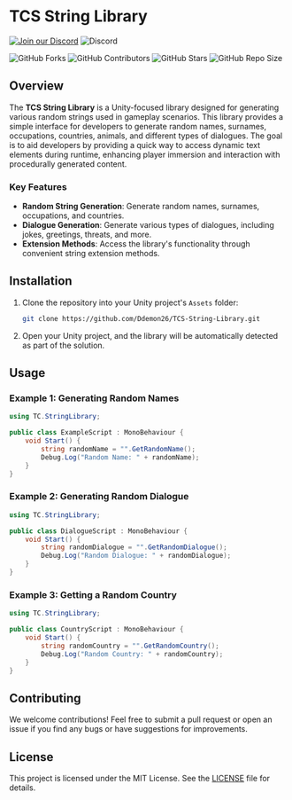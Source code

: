 # TCS String Library

[![Join our Discord](https://img.shields.io/badge/Discord-Join%20Us-7289DA?logo=discord&logoColor=white)](https://discord.gg/knwtcq3N2a)
![Discord](https://img.shields.io/discord/1047781241010794506)

![GitHub Forks](https://img.shields.io/github/forks/Ddemon26/TCS-String-Library)
![GitHub Contributors](https://img.shields.io/github/contributors/Ddemon26/TCS-String-Library)
![GitHub Stars](https://img.shields.io/github/stars/Ddemon26/TCS-String-Library)
![GitHub Repo Size](https://img.shields.io/github/repo-size/Ddemon26/TCS-String-Library)

## Overview

The **TCS String Library** is a Unity-focused library designed for generating various random strings used in gameplay scenarios. This library provides a simple interface for developers to generate random names, surnames, occupations, countries, animals, and different types of dialogues. The goal is to aid developers by providing a quick way to access dynamic text elements during runtime, enhancing player immersion and interaction with procedurally generated content.

### Key Features

- **Random String Generation**: Generate random names, surnames, occupations, and countries.
- **Dialogue Generation**: Generate various types of dialogues, including jokes, greetings, threats, and more.
- **Extension Methods**: Access the library's functionality through convenient string extension methods.

## Installation

1. Clone the repository into your Unity project's `Assets` folder:
   ```bash
   git clone https://github.com/Ddemon26/TCS-String-Library.git
   ```
2. Open your Unity project, and the library will be automatically detected as part of the solution.

## Usage

### Example 1: Generating Random Names

```csharp
using TC.StringLibrary;

public class ExampleScript : MonoBehaviour {
    void Start() {
        string randomName = "".GetRandomName();
        Debug.Log("Random Name: " + randomName);
    }
}
```

### Example 2: Generating Random Dialogue

```csharp
using TC.StringLibrary;

public class DialogueScript : MonoBehaviour {
    void Start() {
        string randomDialogue = "".GetRandomDialogue();
        Debug.Log("Random Dialogue: " + randomDialogue);
    }
}
```

### Example 3: Getting a Random Country

```csharp
using TC.StringLibrary;

public class CountryScript : MonoBehaviour {
    void Start() {
        string randomCountry = "".GetRandomCountry();
        Debug.Log("Random Country: " + randomCountry);
    }
}
```

## Contributing

We welcome contributions! Feel free to submit a pull request or open an issue if you find any bugs or have suggestions for improvements.

## License

This project is licensed under the MIT License. See the [LICENSE](LICENSE) file for details.
